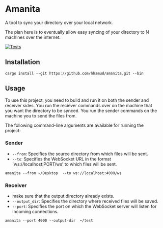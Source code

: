 # Amanita

A tool to sync your directory over your local network. 

The plan here is to eventually allow easy syncing of your directory to N machines over the internet.

[![Tests](https://github.com/hhamud/Amanita/actions/workflows/ci.yml/badge.svg)](https://github.com/hhamud/Amanita/actions/workflows/ci.yml)

## Installation

```shell
cargo install --git https://github.com/hhamud/amanita.git --bin
```

## Usage

To use this project, you need to build and run it on both the sender and receiver sides. You run the reciever commands over on the machine that you want the directory to be synced. You run the sender commands on the machine you to send the files from.

The following command-line arguments are available for running the project:

### Sender
- `--from`: Specifies the source directory from which files will be sent.
- `--to`: Specifies the WebSocket URL in the format 'ws://localhost:PORT/ws' to which files will be sent.


```shell
amanita --from ~/Desktop  --to ws://localhost:4000/ws
```

### Receiver
- make sure that the output directory already exists.
- `--output_dir`: Specifies the directory where received files will be saved.
- `--port`: Specifies the port on which the WebSocket server will listen for incoming connections.


```shell
amanita --port 4000 --output-dir  ~/test
```


